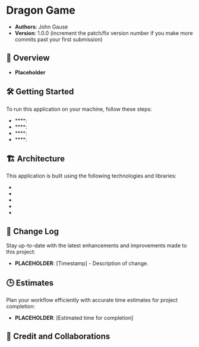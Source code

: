 # Dragon Game

- **Authors**: John Gause
- **Version**: 1.0.0 (increment the patch/fix version number if you make more commits past your first submission)

## 🚀 Overview

- **Placeholder**

## 🛠️ Getting Started

To run this application on your machine, follow these steps:

- ****: 
- ****: 
- ****: 
- ****: 

## 🏗️ Architecture

This application is built using the following technologies and libraries:

-  
- 
- 
- 
- 

## 🔄 Change Log

Stay up-to-date with the latest enhancements and improvements made to this project:

- **PLACEHOLDER**: [Timestamp] - Description of change.

## 🕒 Estimates

Plan your workflow efficiently with accurate time estimates for project completion:

- **PLACEHOLDER**: [Estimated time for completion]

## 🤝 Credit and Collaborations

